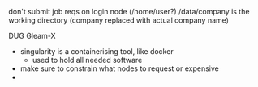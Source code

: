 don't submit job reqs on login node (/home/user?) /data/company is the working directory (company replaced with actual company name)


DUG Gleam-X
- singularity is a containerising tool, like docker
	- used to hold all needed software
- make sure to constrain what nodes to request or expensive
- 